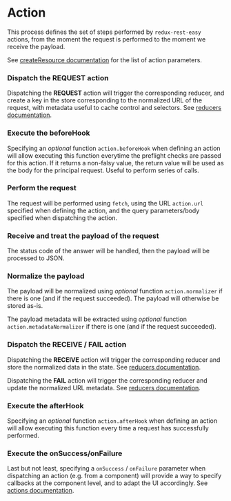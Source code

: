 # Action

This process defines the set of steps performed by `redux-rest-easy` actions, from the moment the request is performed to the moment we receive the payload.

See [createResource documentation](../api/createResource.md#arguments) for the list of action parameters.

### Dispatch the REQUEST action

Dispatching the **REQUEST** action will trigger the corresponding reducer, and create a key in the store corresponding to the normalized URL of the request, with metadata useful to cache control and selectors. See [reducers documentation](./reducers.md#request).

### Execute the beforeHook

Specifying an _optional_ function `action.beforeHook` when defining an action will allow executing this function everytime the preflight checks are passed for this action. If it returns a non-falsy value, the return value will be used as the body for the principal request. Useful to perform series of calls.

### Perform the request

The request will be performed using `fetch`, using the URL `action.url` specified when defining the action, and the query parameters/body specified when dispatching the action.

### Receive and treat the payload of the request

The status code of the answer will be handled, then the payload will be processed to JSON.

### Normalize the payload

The payload will be normalized using _optional_ function `action.normalizer` if there is one (and if the request succeeded). The payload will otherwise be stored as-is.

The payload metadata will be extracted using _optional_ function `action.metadataNormalizer` if there is one (and if the request succeeded).

### Dispatch the RECEIVE / FAIL action

Dispatching the **RECEIVE** action will trigger the corresponding reducer and store the normalized data in the state. See [reducers documentation](./reducers.md#receive).

Dispatching the **FAIL** action will trigger the corresponding reducer and update the normalized URL metadata. See [reducers documentation](./reducers.md#fail).

### Execute the afterHook

Specifying an _optional_ function `action.afterHook` when defining an action will allow executing this function every time a request has successfully performed.

### Execute the onSuccess/onFailure

Last but not least, specifying a `onSuccess` / `onFailure` parameter when dispatching an action (e.g. from a component) will provide a way to specify callbacks at the component level, and to adapt the UI accordingly. See [actions documentation](../api/createResource/actions.md#actions).
